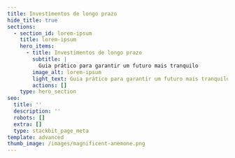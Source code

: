 ```yaml
---
title: Investimentos de longo prazo
hide_title: true
sections:
  - section_id: lorem-ipsum
    title: lorem-ipsum
    hero_items:
      - title: Investimentos de longo prazo
        subtitle: |
          Guia prático para garantir um futuro mais tranquilo
        image_alt: lorem-ipsum
        light_text: Guia prático para garantir um futuro mais tranquilo
        actions: []
    type: hero_section
seo:
  title: ''
  description: ''
  robots: []
  extra: []
  type: stackbit_page_meta
template: advanced
thumb_image: /images/magnificent-anemone.png
---
```

